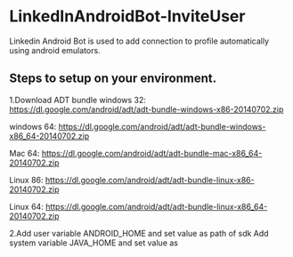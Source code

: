 # LinkedInAndroidBot-InviteUser

Linkedin Android Bot is used to add connection to profile automatically using android emulators.

Steps to setup on your environment.
-----------------------------------
1.Download ADT bundle 
  windows 32: https://dl.google.com/android/adt/adt-bundle-windows-x86-20140702.zip

  windows 64: https://dl.google.com/android/adt/adt-bundle-windows-x86_64-20140702.zip

  Mac 64: https://dl.google.com/android/adt/adt-bundle-mac-x86_64-20140702.zip

  Linux 86: https://dl.google.com/android/adt/adt-bundle-linux-x86-20140702.zip

  Linux 64: https://dl.google.com/android/adt/adt-bundle-linux-x86_64-20140702.zip

2.Add user variable ANDROID_HOME and set value as path of sdk
  Add system variable JAVA_HOME and set value as          

